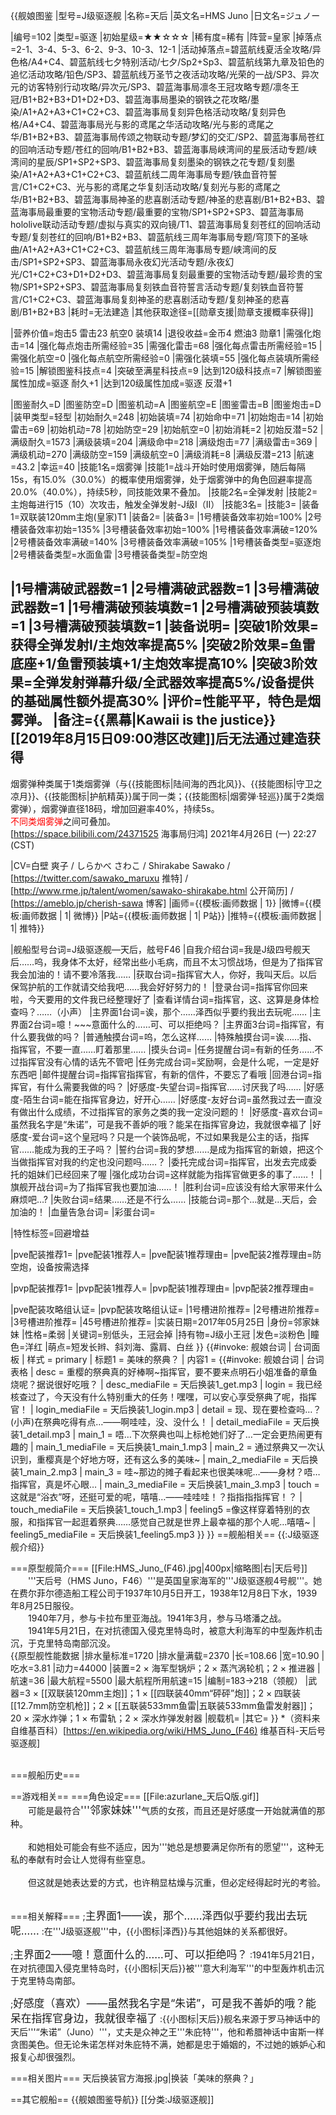 {{舰娘图鉴
|型号=J级驱逐舰
|名称=天后
|英文名=HMS Juno
|日文名=ジュノー

|编号=102
|类型=驱逐
|初始星级=★★☆☆☆
|稀有度=稀有
|阵营=皇家
|掉落点=2-1、3-4、5-3、6-2、9-3、10-3、12-1
|活动掉落点=碧蓝航线夏活全攻略/异色格/A4+C4、碧蓝航线七夕特别活动/七夕/Sp2+Sp3、碧蓝航线第九章及铅色的追忆活动攻略/铅色/SP3、碧蓝航线万圣节之夜活动攻略/光荣的一战/SP3、异次元的访客特别行动攻略/异次元/SP3、碧蓝海事局凛冬王冠攻略专题/凛冬王冠/B1+B2+B3+D1+D2+D3、碧蓝海事局墨染的钢铁之花攻略/墨染/A1+A2+A3+C1+C2+C3、碧蓝海事局复刻异色格活动攻略/复刻异色格/A4+C4、碧蓝海事局光与影的鸢尾之华活动攻略/光与影的鸢尾之华/B1+B2+B3、碧蓝海事局传颂之物联动专题/梦幻的交汇/SP2、碧蓝海事局苍红的回响活动专题/苍红的回响/B1+B2+B3、碧蓝海事局峡湾间的星辰活动专题/峡湾间的星辰/SP1+SP2+SP3、碧蓝海事局复刻墨染的钢铁之花专题/复刻墨染/A1+A2+A3+C1+C2+C3、碧蓝航线二周年海事局专题/铁血音符誓言/C1+C2+C3、光与影的鸢尾之华复刻活动攻略/复刻光与影的鸢尾之华/B1+B2+B3、碧蓝海事局神圣的悲喜剧活动专题/神圣的悲喜剧/B1+B2+B3、碧蓝海事局最重要的宝物活动专题/最重要的宝物/SP1+SP2+SP3、碧蓝海事局hololive联动活动专题/虚拟与真实的双向镜/T1、碧蓝海事局复刻苍红的回响活动专题/复刻苍红的回响/B1+B2+B3、碧蓝航线三周年海事局专题/穹顶下的圣咏曲/A1+A2+A3+C1+C2+C3、碧蓝航线三周年海事局专题/峡湾间的反击/SP1+SP2+SP3、碧蓝海事局永夜幻光活动专题/永夜幻光/C1+C2+C3+D1+D2+D3、碧蓝海事局复刻最重要的宝物活动专题/最珍贵的宝物/SP1+SP2+SP3、碧蓝海事局复刻铁血音符誓言活动专题/复刻铁血音符誓言/C1+C2+C3、碧蓝海事局复刻神圣的悲喜剧活动专题/复刻神圣的悲喜剧/B1+B2+B3
|耗时=无法建造
|其他获取途径=[[勋章支援|勋章支援概率获得]]

|营养价值=炮击5  雷击23  航空0  装填14
|退役收益=金币4 燃油3  勋章1
|需强化炮击=14
|强化每点炮击所需经验=35
|需强化雷击=68
|强化每点雷击所需经验=15
|需强化航空=0
|强化每点航空所需经验=0
|需强化装填=55
|强化每点装填所需经验=15
|解锁图鉴科技点=4
|突破至满星科技点=9
|达到120级科技点=7
|解锁图鉴属性加成=驱逐 耐久+1
|达到120级属性加成=驱逐 反潜+1

|图鉴耐久=D
|图鉴防空=D
|图鉴机动=A
|图鉴航空=E
|图鉴雷击=B
|图鉴炮击=D
|装甲类型=轻型
|初始耐久=248
|初始装填=74
|初始命中=71
|初始炮击=14
|初始雷击=69
|初始机动=78
|初始防空=29
|初始航空=0
|初始消耗=2
|初始反潜=52
|满级耐久=1573
|满级装填=204
|满级命中=218
|满级炮击=77
|满级雷击=369
|满级机动=270
|满级防空=159
|满级航空=0
|满级消耗=8
|满级反潜=213
|航速=43.2
|幸运=40
|技能1名=烟雾弹
|技能1=战斗开始时使用烟雾弹，随后每隔15s，有15.0%（30.0%）的概率使用烟雾弹，处于烟雾弹中的角色回避率提高20.0%（40.0%），持续5秒，同技能效果不叠加。
|技能2名=全弹发射
|技能2=主炮每进行15（10）次攻击，触发全弹发射-J级I（II）
|技能3名=
|技能3=
|装备1=双联装120mm主炮(皇家)T1
|装备2=
|装备3=
|1号槽装备效率初始=100%
|2号槽装备效率初始=135%
|3号槽装备效率初始=100%
|1号槽装备效率满破=120%
|2号槽装备效率满破=140%
|3号槽装备效率满破=105%
|1号槽装备类型=驱逐炮
|2号槽装备类型=水面鱼雷
|3号槽装备类型=防空炮
<!--鱼雷底座数不代表武器数，不了解的请勿修改数据。-->
|1号槽满破武器数=1
|2号槽满破武器数=1
|3号槽满破武器数=1
|1号槽满破预装填数=1
|2号槽满破预装填数=1
|3号槽满破预装填数=1
|装备说明=
|突破1阶效果=获得全弹发射l/主炮效率提高5%
|突破2阶效果=鱼雷底座+1/鱼雷预装填+1/主炮效率提高10%
|突破3阶效果=全弹发射弹幕升级/全武器效率提高5%/设备提供的基础属性额外提高30%
|评价=性能平平，特色是烟雾弹。
|备注={{黑幕|Kawaii is the justice}}<br>
[[2019年8月15日09:00港区改建]]后无法通过建造获得
----
烟雾弹种类属于1类烟雾弹（与{{技能图标|陆间海的西北风}}、{{技能图标|守卫之凉月}}、{{技能图标|护航精英}}属于同一类；{{技能图标|烟雾弹·轻巡}}属于2类烟雾弹），烟雾弹直径18码，增加回避率40%，持续5s。<br>
<span style="color:red;">不同类烟雾弹</span>之间可叠加。<br>
[https://space.bilibili.com/24371525 海事局归鸿] 2021年4月26日 (一) 22:27 (CST)

|CV=白壁 爽子 / しらかべ  さわこ / Shirakabe Sawako / [https://twitter.com/sawako_maruxu 推特] / [http://www.rme.jp/talent/women/sawako-shirakabe.html 公开简历] / [https://ameblo.jp/cherish-sawa 博客]
|画师={{模板:画师数据 | 1}}
|微博={{模板:画师数据 | 1| 微博}}
|P站={{模板:画师数据 | 1| P站}}
|推特={{模板:画师数据 | 1| 推特}}

|舰船型号台词=J级驱逐舰—天后，舷号F46
|自我介绍台词=我是J级四号舰天后……呜，我身体不太好，经常出些小毛病，而且不太习惯战场，但是为了指挥官我会加油的！请不要冷落我……
|获取台词=指挥官大人，你好，我叫天后。以后保驾护航的工作就请交给我吧……我会好好努力的！
|登录台词=指挥官你回来啦，今天要用的文件我已经整理好了
|查看详情台词=指挥官，这、这算是身体检查吗？……（小声）
|主界面1台词=诶，那个……泽西似乎要约我出去玩呢……
|主界面2台词=<nowiki>噫！~~~意面什么的……可、可以拒绝吗？</nowiki>
|主界面3台词=指挥官，有什么要我做的吗？
|普通触摸台词=呜，怎么这样……
|特殊触摸台词=诶……指、指挥官，不要一直……盯着那里……
|摸头台词=
|任务提醒台词=有新的任务……不过指挥官没有心情的话先不管吧
|任务完成台词=奖励啊，会是什么呢，一定是好东西吧
|邮件提醒台词=指挥官指挥官，有新的信件，不要忘了看哦
|回港台词=指挥官，有什么需要我做的吗？
|好感度-失望台词=指挥官……讨厌我了吗……
|好感度-陌生台词=能在指挥官身边，好开心……
|好感度-友好台词=虽然我过去一直没有做出什么成绩，不过指挥官的家务之类的我一定没问题的！
|好感度-喜欢台词=虽然我名字是“朱诺”，可是我不善妒的哦？能呆在指挥官身边，我就很幸福了
|好感度-爱台词=这个皇冠吗？只是一个装饰品呢，不过如果我是公主的话，指挥官……能成为我的王子吗？
|誓约台词=我的梦想……是成为指挥官的新娘，把这个当做指挥官对我的约定也没问题吗……？
|委托完成台词=指挥官，出发去完成委托的姐妹们已经回来了喔
|强化成功台词=这样就能为指挥官做更多的事了……！
|旗舰开战台词=为了指挥官我也要加油……！
|胜利台词=应该没有给大家带来什么麻烦吧…?
|失败台词=结果……还是不行么……
|技能台词=那个…就是…天后，会加油的！
|血量告急台词=
|彩蛋台词=

|特性标签=回避增益

|pve配装推荐1=
|pve配装1推荐人=
|pve配装1推荐理由=
|pve配装2推荐理由=防空炮，设备按需选择

|pvp配装推荐1=
|pvp配装1推荐人=
|pvp配装1推荐理由=
|pvp配装2推荐理由=

|pve配装攻略组认证=
|pvp配装攻略组认证=
|1号槽进阶推荐=
|2号槽进阶推荐=
|3号槽进阶推荐=
|45号槽进阶推荐=
|实装日期=2017年05月25日
|身份=邻家妹妹
|性格=柔弱
|关键词=别低头，王冠会掉
|持有物=J级小王冠
|发色=淡粉色
|瞳色=洋红
|萌点=短发长辫、斜刘海、露肩、白丝
}}
{{#invoke: 舰娘台词 | 台词面板 
| 样式 = primary
| 标题1 = 美味的祭典？
| 内容1 = {{#invoke: 舰娘台词 | 台词表格
  | desc = 重樱的祭典真的好棒啊~指挥官，要不要来点明石小姐准备的章鱼烧呢？据说很好吃哦？
  | desc_mediaFile = 天后换装1_get.mp3
  | login = 我已经核查过了，今天没有什么特别重大的任务！嘿嘿，可以安心享受祭典了呢，指挥官！
  | login_mediaFile = 天后换装1_login.mp3
  | detail = 现、现在要检查吗…？(小声)在祭典吃得有点…——啊哇哇，没、没什么！
  | detail_mediaFile = 天后换装1_detail.mp3
  | main_1 = 唔…下次祭典也叫上标枪她们好了…一定会更热闹更有趣的
  | main_1_mediaFile = 天后换装1_main_1.mp3
  | main_2 = 通过祭典又一次认识到，重樱真是个好地方呀，还有这么多的美味~
  | main_2_mediaFile = 天后换装1_main_2.mp3
  | main_3 = 哇~那边的摊子看起来也很美味呢…——身材？唔…指挥官，真是坏心眼…
  | main_3_mediaFile = 天后换装1_main_3.mp3
  | touch = 这就是“浴衣”呀，还挺可爱的呢，嘻嘻…——哇哇哇！？指指指指挥官！？
  | touch_mediaFile = 天后换装1_touch_1.mp3
  | feeling5 =像这样穿着特别的衣服，和指挥官一起逛着祭典……感觉自己就是世界上最幸福的那个人呢…嘻嘻~
  | feeling5_mediaFile = 天后换装1_feeling5.mp3
  }}
}}
==舰船相关==
{{:J级驱逐舰介绍}}


===原型舰简介===
[[File:HMS_Juno_(F46).jpg|400px|缩略图|右|天后号]]
　　'''天后号（HMS Juno，F46）'''是英国皇家海军的'''J级驱逐舰4号舰'''。她在费尔菲尔德造船工程公司于1937年10月5日开工，1938年12月8日下水，1939年8月25日服役。<br>
　　1940年7月，参与卡拉布里亚海战。1941年3月，参与马塔潘之战。<br>
　　1941年5月21日，在对抗德国入侵克里特岛时，被意大利海军的中型轰炸机击沉，于克里特岛南部沉没。<br>
{{原型舰性能数据
|排水量标准=1720
|排水量满载=2370
|长=108.66
|宽=10.90
|吃水=3.81
|动力=44000
|装置=2 × 海军型锅炉；2 × 蒸汽涡轮机；2 × 推进器
|航速=36
|最大航程=5500
|最大航程所用航速=15
|编制=183→218（领舰）
|武器=3 × [[双联装120mm主炮]]；1 × [[四联装40mm“砰砰”炮]]；2 × 四联装[[12.7mm防空机枪]]；2 × [[五联装533mm鱼雷|五联装533mm鱼雷发射器]]；20 × 深水炸弹；1 × 布雷轨；2 × 深水炸弹发射器
|舰载机=
|其它=
}}
*（资料来自维基百科）<ref>[https://en.wikipedia.org/wiki/HMS_Juno_(F46) 维基百科-天后号驱逐舰]</ref><br><br>

===舰船历史===

==游戏相关==
===角色设定===
[[File:azurlane_天后Q版.gif]]<br>
　　可能是最符合<big>'''邻家妹妹'''</big>气质的女孩，而且还是好感度一开始就满值的那种。<br><br>
　　和她相处可能会有些不适应，因为'''她总是想要满足你所有的愿望'''，这种无私的奉献有时会让人觉得有些窒息。<br><br>
　　但这就是她表达爱的方式，也许稍显枯燥与沉重，但必定经得起时光的考验。<br><br>

===相关解释===
;<big>主界面1——诶，那个……泽西似乎要约我出去玩呢……</big>
:在'''J级驱逐舰'''中，{{小图标|泽西}}与其他姐妹的关系都很好。

;<big>主界面2——噫！意面什么的……可、可以拒绝吗？</big>
:1941年5月21日，在对抗德国入侵克里特岛时，{{小图标|天后}}被'''意大利海军'''的中型轰炸机击沉于克里特岛南部。

;<big>好感度（喜欢）——虽然我名字是“朱诺”，可是我不善妒的哦？能呆在指挥官身边，我就很幸福了</big>
:{{小图标|天后}}舰名来源于罗马神话中的天后'''“朱诺”（Juno）'''，丈夫是众神之王'''朱庇特'''，他和希腊神话中宙斯一样贪图美色。但无论朱诺怎样对朱庇特不满，她都是忠于婚姻的，不过她的嫉妒心和报复心却很强烈。

===相关图片===
<gallery mode="packed" heights="300px">
天后换装官方海报.jpg|换装「美味的祭典？」
</gallery>

==其它舰船==
{{舰娘图鉴导航}}
[[分类:J级驱逐舰]]